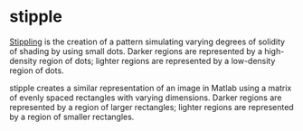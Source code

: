 stipple
=======

[Stippling](http://en.wikipedia.org/wiki/Stippling) is the creation of a pattern simulating varying degrees of solidity of shading by using small dots. Darker regions are represented by a high-density region of dots; lighter regions are represented by a low-density region of dots.

stipple creates a similar representation of an image in Matlab using a matrix of evenly spaced rectangles with varying dimensions. Darker regions are represented by a region of larger rectangles; lighter regions are represented by a region of smaller rectangles.